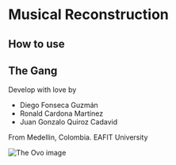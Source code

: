 # Musical Reconstruction

## How to use


## The Gang
Develop with love by

* Diego Fonseca Guzmán
* Ronald Cardona Martínez
* Juan Gonzalo Quiroz Cadavid 

From Medellin, Colombia. EAFIT University

![The Ovo image](https://wallpaperplay.com/walls/full/a/4/5/58325.jpg)

